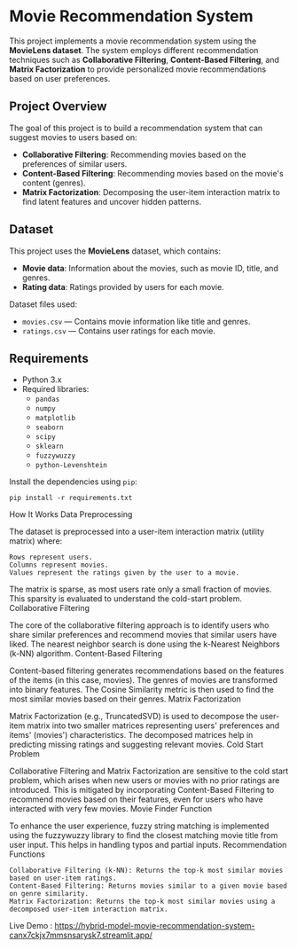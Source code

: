 # Movie Recommendation System

This project implements a movie recommendation system using the **MovieLens dataset**. The system employs different recommendation techniques such as **Collaborative Filtering**, **Content-Based Filtering**, and **Matrix Factorization** to provide personalized movie recommendations based on user preferences.

## Project Overview

The goal of this project is to build a recommendation system that can suggest movies to users based on:

- **Collaborative Filtering**: Recommending movies based on the preferences of similar users.
- **Content-Based Filtering**: Recommending movies based on the movie's content (genres).
- **Matrix Factorization**: Decomposing the user-item interaction matrix to find latent features and uncover hidden patterns.

## Dataset

This project uses the **MovieLens** dataset, which contains:

- **Movie data**: Information about the movies, such as movie ID, title, and genres.
- **Rating data**: Ratings provided by users for each movie.

Dataset files used:
- `movies.csv` — Contains movie information like title and genres.
- `ratings.csv` — Contains user ratings for each movie.

## Requirements

- Python 3.x
- Required libraries:
  - `pandas`
  - `numpy`
  - `matplotlib`
  - `seaborn`
  - `scipy`
  - `sklearn`
  - `fuzzywuzzy`
  - `python-Levenshtein`

Install the dependencies using `pip`:

```
pip install -r requirements.txt
```


How It Works
Data Preprocessing

The dataset is preprocessed into a user-item interaction matrix (utility matrix) where:

    Rows represent users.
    Columns represent movies.
    Values represent the ratings given by the user to a movie.

The matrix is sparse, as most users rate only a small fraction of movies. This sparsity is evaluated to understand the cold-start problem.
Collaborative Filtering

The core of the collaborative filtering approach is to identify users who share similar preferences and recommend movies that similar users have liked. The nearest neighbor search is done using the k-Nearest Neighbors (k-NN) algorithm.
Content-Based Filtering

Content-based filtering generates recommendations based on the features of the items (in this case, movies). The genres of movies are transformed into binary features. The Cosine Similarity metric is then used to find the most similar movies based on their genres.
Matrix Factorization

Matrix Factorization (e.g., TruncatedSVD) is used to decompose the user-item matrix into two smaller matrices representing users' preferences and items' (movies') characteristics. The decomposed matrices help in predicting missing ratings and suggesting relevant movies.
Cold Start Problem

Collaborative Filtering and Matrix Factorization are sensitive to the cold start problem, which arises when new users or movies with no prior ratings are introduced. This is mitigated by incorporating Content-Based Filtering to recommend movies based on their features, even for users who have interacted with very few movies.
Movie Finder Function

To enhance the user experience, fuzzy string matching is implemented using the fuzzywuzzy library to find the closest matching movie title from user input. This helps in handling typos and partial inputs.
Recommendation Functions

    Collaborative Filtering (k-NN): Returns the top-k most similar movies based on user-item ratings.
    Content-Based Filtering: Returns movies similar to a given movie based on genre similarity.
    Matrix Factorization: Returns the top-k most similar movies using a decomposed user-item interaction matrix.



Live Demo :  https://hybrid-model-movie-recommendation-system-canx7ckjx7mmsnsarysk7.streamlit.app/


